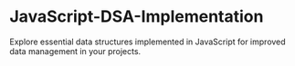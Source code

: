 # JavaScript-DSA-Implementation
 Explore essential data structures implemented in JavaScript for improved data management in your projects.
